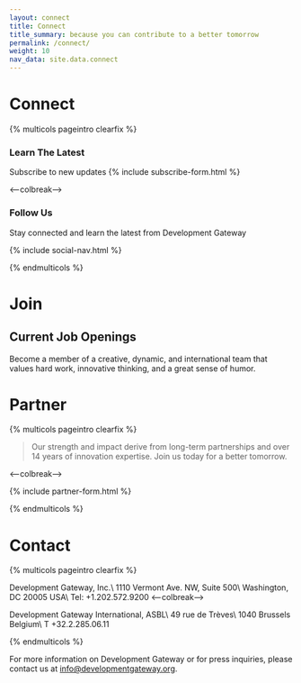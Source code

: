 ```yaml
---
layout: connect
title: Connect
title_summary: because you can contribute to a better tomorrow
permalink: /connect/
weight: 10
nav_data: site.data.connect
---
```


# Connect
{% multicols pageintro clearfix %}

<h3>Learn The Latest</h3>
Subscribe to new updates
{% include subscribe-form.html %}

<--colbreak-->

<h3>Follow Us</h3>

Stay connected and learn the latest from Development Gateway
<div class="content-social-nav">
{% include social-nav.html %}
</div>

{% endmulticols %}


# Join

<h2>Current Job Openings</h2>
Become a member of a creative, dynamic, and international team that values hard work, innovative thinking, and a great sense of humor.


# Partner
{% multicols pageintro clearfix %}

<blockquote>
Our strength and impact derive from long-term partnerships and over 14 years of innovation expertise.
Join us today for a better tomorrow.
</blockquote>

<--colbreak-->

{% include partner-form.html %}

{% endmulticols %}



# Contact
{% multicols pageintro clearfix %}


Development Gateway, Inc.\\
1110 Vermont Ave. NW, Suite 500\\
Washington, DC 20005 USA\\
Tel: +1.202.572.9200
<--colbreak-->

Development Gateway International, ASBL\\
49 rue de Trèves\\
1040 Brussels Belgium\\
T +32.2.285.06.11

{% endmulticols %}

For more information on Development Gateway or for press inquiries, please contact us at <a href="mailto: info@developmentgateway.org">info@developmentgateway.org</a>.
